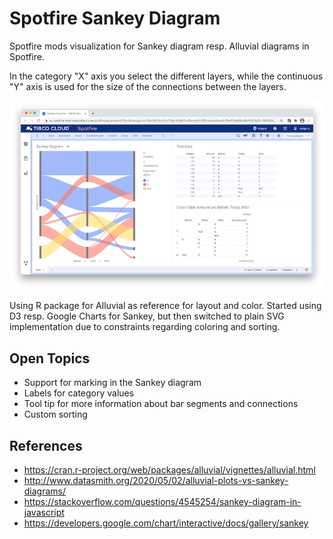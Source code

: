 # Spotfire Sankey Diagram

Spotfire mods visualization for Sankey diagram resp. Alluvial diagrams in Spotfire. 

In the category "X" axis you select the different layers, while the continuous "Y" axis is used for the size of the connections between the layers.   

[![ScreenShot](/screenshots/screenshot-spotfire-sankey-plain-svg-thumbnail.png?raw=true)](/screenshots/screenshot-spotfire-plain-svg.png?raw=true)

Using R package for Alluvial as reference for layout and color. Started using D3 resp. Google Charts for Sankey, but then switched to plain SVG implementation due to constraints regarding coloring and  sorting.
 

## Open Topics 
- Support for marking in the Sankey diagram 
- Labels for category values 
- Tool tip for more information about bar segments and connections 
- Custom sorting 


## References
- https://cran.r-project.org/web/packages/alluvial/vignettes/alluvial.html
- http://www.datasmith.org/2020/05/02/alluvial-plots-vs-sankey-diagrams/
- https://stackoverflow.com/questions/4545254/sankey-diagram-in-javascript
- https://developers.google.com/chart/interactive/docs/gallery/sankey
